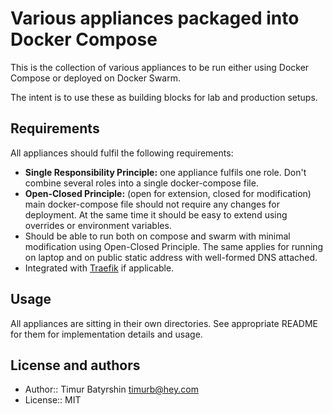 # Various appliances packaged into Docker Compose

This is the collection of various appliances to be run either using Docker Compose or deployed on Docker Swarm.

The intent is to use these as building blocks for lab and production setups.

## Requirements

All appliances should fulfil the following requirements:
- **Single Responsibility Principle:** one appliance fulfils one role. Don't combine several roles into a single docker-compose file.
- **Open-Closed Principle:** (open for extension, closed for modification) main docker-compose file should not require any changes for deployment. At the same time it should be easy to extend using overrides or environment variables.
- Should be able to run both on compose and swarm with minimal modification using Open-Closed Principle. The same applies for running on laptop and on public static address with well-formed DNS attached.
- Integrated with [Traefik](https://traefik.io) if applicable.

## Usage

All appliances are sitting in their own directories. See appropriate README for them for implementation details and usage.

## License and authors

* Author:: Timur Batyrshin <timurb@hey.com>
* License:: MIT
